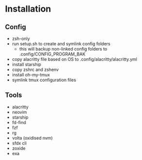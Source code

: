 # Installation

## Config 

* zsh-only
* run setup.sh to create and symlink config folders
  * this will backup non-linked config folders to .config/CONFIG_PROGRAM_BAK
* copy alacritty file based on OS to .config/alacritty/alacritty.yml
* install starship
* copy zshrc and zshenv
* install oh-my-tmux
* symlink tmux configuration files

## Tools 

* alacritty
* neovim
* starship
* fd-find
* fzf
* rg
* volta (oxidised nvm)
* sfdx cli
* zoxide
* exa

